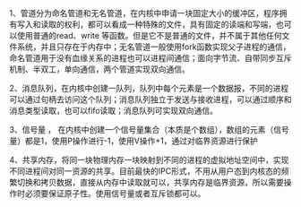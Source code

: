 1、管道分为命名管道和无名管道，在内核中申请一块固定大小的缓冲区，程序拥有写入和读取的权利，都可以看成一种特殊的文件，具有固定的读端和写端，也可以使用普通的read、write 等函数。但是它不是普通的文件，并不属于其他任何文件系统，并且只存在于内存中；无名管道一般使用fork函数实现父子进程的通信，命名管道用于没有血缘关系的进程也可以进程间通信；面向字节流、自带同步互斥机制、半双工，单向通信，两个管道实现双向通信。

2、消息队列，在内核中创建一队列，队列中每个元素是一个数据报，不同的进程可以通过句柄去访问这个队列；消息队列独立于发送与接收进程，可以通过顺序和消息类型读取，也可以fifo读取；消息队列可实现双向通信。

3、信号量 ， 在内核中创建一个信号量集合（本质是个数组），数组的元素（信号量）都是1，使用P操作进行-1，使用V操作+1，通过对临界资源进行保护

4、共享内存，将同一块物理内存一块映射到不同的进程的虚拟地址空间中，实现不同进程间对同一资源的共享。目前最快的IPC形式，不用从用户态到内核态的频繁切换和拷贝数据，直接从内存中读取就可以，共享内存是临界资源，所以需要操作时必须要保证原子性。使用信号量或者互斥锁都可以。